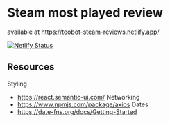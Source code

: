# Steam most played review
available at https://teobot-steam-reviews.netlify.app/

[![Netlify Status](https://api.netlify.com/api/v1/badges/8910f4d4-3d16-4acf-9ee6-eae3c5a6a00d/deploy-status)](https://app.netlify.com/sites/teobot-steam-reviews/deploys)

## Resources
Styling
- https://react.semantic-ui.com/
Networking
- https://www.npmjs.com/package/axios
Dates
- https://date-fns.org/docs/Getting-Started